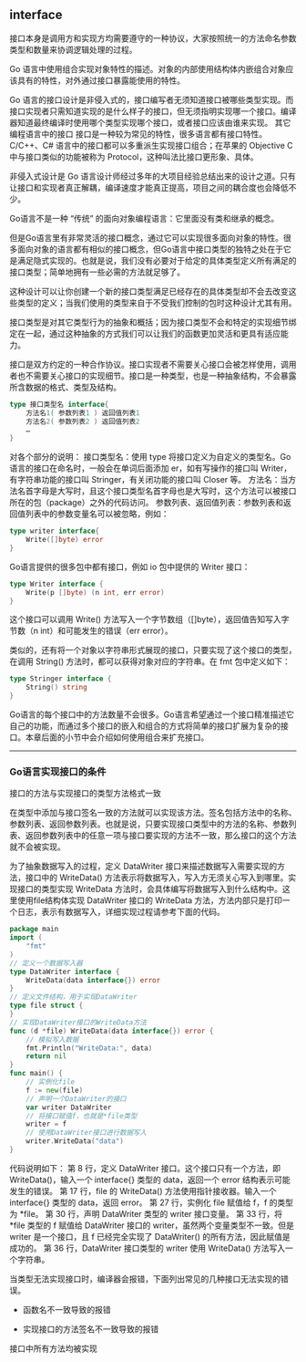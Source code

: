## interface

接口本身是调用方和实现方均需要遵守的一种协议，大家按照统一的方法命名参数类型和数量来协调逻辑处理的过程。

Go 语言中使用组合实现对象特性的描述。对象的内部使用结构体内嵌组合对象应该具有的特性，对外通过接口暴露能使用的特性。

Go 语言的接口设计是非侵入式的，接口编写者无须知道接口被哪些类型实现。而接口实现者只需知道实现的是什么样子的接口，但无须指明实现哪一个接口。编译器知道最终编译时使用哪个类型实现哪个接口，或者接口应该由谁来实现。
其它编程语言中的接口
接口是一种较为常见的特性，很多语言都有接口特性。C/C++、C# 语言中的接口都可以多重派生实现接口组合；在苹果的 Objective C 中与接口类似的功能被称为 Protocol，这种叫法比接口更形象、具体。

非侵入式设计是 Go 语言设计师经过多年的大项目经验总结出来的设计之道。只有让接口和实现者真正解耦，编译速度才能真正提高，项目之间的耦合度也会降低不少。

Go语言不是一种 “传统” 的面向对象编程语言：它里面没有类和继承的概念。

但是Go语言里有非常灵活的接口概念，通过它可以实现很多面向对象的特性。很多面向对象的语言都有相似的接口概念，但Go语言中接口类型的独特之处在于它是满足隐式实现的。也就是说，我们没有必要对于给定的具体类型定义所有满足的接口类型；简单地拥有一些必需的方法就足够了。

这种设计可以让你创建一个新的接口类型满足已经存在的具体类型却不会去改变这些类型的定义；当我们使用的类型来自于不受我们控制的包时这种设计尤其有用。

接口类型是对其它类型行为的抽象和概括；因为接口类型不会和特定的实现细节绑定在一起，通过这种抽象的方式我们可以让我们的函数更加灵活和更具有适应能力。

接口是双方约定的一种合作协议。接口实现者不需要关心接口会被怎样使用，调用者也不需要关心接口的实现细节。接口是一种类型，也是一种抽象结构，不会暴露所含数据的格式、类型及结构。

```go
type 接口类型名 interface{
    方法名1( 参数列表1 ) 返回值列表1
    方法名2( 参数列表2 ) 返回值列表2
    …
}
```

对各个部分的说明：
接口类型名：使用 type 将接口定义为自定义的类型名。Go语言的接口在命名时，一般会在单词后面添加 er，如有写操作的接口叫 Writer，有字符串功能的接口叫 Stringer，有关闭功能的接口叫 Closer 等。
方法名：当方法名首字母是大写时，且这个接口类型名首字母也是大写时，这个方法可以被接口所在的包（package）之外的代码访问。
参数列表、返回值列表：参数列表和返回值列表中的参数变量名可以被忽略，例如：

```go
type writer interface{
    Write([]byte) error
}
```

Go语言提供的很多包中都有接口，例如 io 包中提供的 Writer 接口：

```go
type Writer interface {
    Write(p []byte) (n int, err error)
}
```

这个接口可以调用 Write() 方法写入一个字节数组（[]byte），返回值告知写入字节数（n int）和可能发生的错误（err error）。

类似的，还有将一个对象以字符串形式展现的接口，只要实现了这个接口的类型，在调用 String() 方法时，都可以获得对象对应的字符串。在 fmt 包中定义如下：

```go
type Stringer interface {
    String() string
}
```
Go语言的每个接口中的方法数量不会很多。Go语言希望通过一个接口精准描述它自己的功能，而通过多个接口的嵌入和组合的方式将简单的接口扩展为复杂的接口。本章后面的小节中会介绍如何使用组合来扩充接口。

----

### Go语言实现接口的条件

接口的方法与实现接口的类型方法格式一致

在类型中添加与接口签名一致的方法就可以实现该方法。签名包括方法中的名称、参数列表、返回参数列表。也就是说，只要实现接口类型中的方法的名称、参数列表、返回参数列表中的任意一项与接口要实现的方法不一致，那么接口的这个方法就不会被实现。

为了抽象数据写入的过程，定义 DataWriter 接口来描述数据写入需要实现的方法，接口中的 WriteData() 方法表示将数据写入，写入方无须关心写入到哪里。实现接口的类型实现 WriteData 方法时，会具体编写将数据写入到什么结构中。这里使用file结构体实现 DataWriter 接口的 WriteData 方法，方法内部只是打印一个日志，表示有数据写入，详细实现过程请参考下面的代码。

```go
package main
import (
    "fmt"
)
// 定义一个数据写入器
type DataWriter interface {
    WriteData(data interface{}) error
}
// 定义文件结构，用于实现DataWriter
type file struct {
}
// 实现DataWriter接口的WriteData方法
func (d *file) WriteData(data interface{}) error {
    // 模拟写入数据
    fmt.Println("WriteData:", data)
    return nil
}
func main() {
    // 实例化file
    f := new(file)
    // 声明一个DataWriter的接口
    var writer DataWriter
    // 将接口赋值f，也就是*file类型
    writer = f
    // 使用DataWriter接口进行数据写入
    writer.WriteData("data")
}
```

代码说明如下：
第 8 行，定义 DataWriter 接口。这个接口只有一个方法，即 WriteData()，输入一个 interface{} 类型的 data，返回一个 error 结构表示可能发生的错误。
第 17 行，file 的 WriteData() 方法使用指针接收器。输入一个 interface{} 类型的 data，返回 error。
第 27 行，实例化 file 赋值给 f，f 的类型为 *file。
第 30 行，声明 DataWriter 类型的 writer 接口变量。
第 33 行，将 *file 类型的 f 赋值给 DataWriter 接口的 writer，虽然两个变量类型不一致。但是 writer 是一个接口，且 f 已经完全实现了 DataWriter() 的所有方法，因此赋值是成功的。
第 36 行，DataWriter 接口类型的 writer 使用 WriteData() 方法写入一个字符串。


当类型无法实现接口时，编译器会报错，下面列出常见的几种接口无法实现的错误。

 - 函数名不一致导致的报错

 - 实现接口的方法签名不一致导致的报错

接口中所有方法均被实现